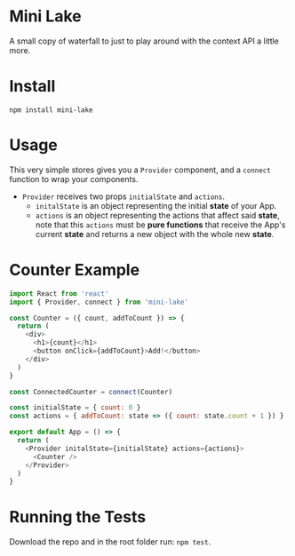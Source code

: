 # Mini Lake

A small copy of waterfall to just to play around with the context API a little more.

# Install

```
npm install mini-lake
```

# Usage

This very simple stores gives you a `Provider` component, and a `connect`
function to wrap your components.

* `Provider` receives two props `initialState` and `actions`.
  * `initalState` is an object representing the initial __state__ of your App.
  * `actions` is an object representing the actions that affect said __state__,
    note that this `actions` must be __pure functions__ that receive the App's
    current __state__ and returns a new object with the whole new __state__.

# Counter Example

```javascript
import React from 'react'
import { Provider, connect } from 'mini-lake'

const Counter = ({ count, addToCount }) => {
  return (
    <div>
      <h1>{count}</h1>
      <button onClick={addToCount}>Add!</button>
    </div>
  )
}

const ConnectedCounter = connect(Counter)

const initialState = { count: 0 }
const actions = { addToCount: state => ({ count: state.count + 1 }) }

export default App = () => {
  return (
    <Provider initalState={initialState} actions={actions}>
      <Counter />
    </Provider>
  )
}
```

# Running the Tests

Download the repo and in the root folder run: `npm test`.
